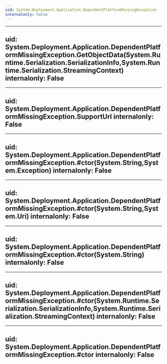 ```yaml
---
uid: System.Deployment.Application.DependentPlatformMissingException
internalonly: False
---
```


---
uid: System.Deployment.Application.DependentPlatformMissingException.GetObjectData(System.Runtime.Serialization.SerializationInfo,System.Runtime.Serialization.StreamingContext)
internalonly: False
---

---
uid: System.Deployment.Application.DependentPlatformMissingException.SupportUrl
internalonly: False
---

---
uid: System.Deployment.Application.DependentPlatformMissingException.#ctor(System.String,System.Exception)
internalonly: False
---

---
uid: System.Deployment.Application.DependentPlatformMissingException.#ctor(System.String,System.Uri)
internalonly: False
---

---
uid: System.Deployment.Application.DependentPlatformMissingException.#ctor(System.String)
internalonly: False
---

---
uid: System.Deployment.Application.DependentPlatformMissingException.#ctor(System.Runtime.Serialization.SerializationInfo,System.Runtime.Serialization.StreamingContext)
internalonly: False
---

---
uid: System.Deployment.Application.DependentPlatformMissingException.#ctor
internalonly: False
---
